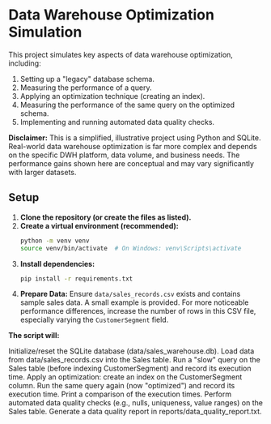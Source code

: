 # Data Warehouse Optimization Simulation

This project simulates key aspects of data warehouse optimization, including:
1.  Setting up a "legacy" database schema.
2.  Measuring the performance of a query.
3.  Applying an optimization technique (creating an index).
4.  Measuring the performance of the same query on the optimized schema.
5.  Implementing and running automated data quality checks.

**Disclaimer:** This is a simplified, illustrative project using Python and SQLite. Real-world data warehouse optimization is far more complex and depends on the specific DWH platform, data volume, and business needs. The performance gains shown here are conceptual and may vary significantly with larger datasets.

## Setup

1.  **Clone the repository (or create the files as listed).**
2.  **Create a virtual environment (recommended):**
    ```bash
    python -m venv venv
    source venv/bin/activate  # On Windows: venv\Scripts\activate
    ```
3.  **Install dependencies:**
    ```bash
    pip install -r requirements.txt
    ```
4.  **Prepare Data:**
    Ensure `data/sales_records.csv` exists and contains sample sales data. A small example is provided. For more noticeable performance differences, increase the number of rows in this CSV file, especially varying the `CustomerSegment` field.


**The script will:**

Initialize/reset the SQLite database (data/sales_warehouse.db).
Load data from data/sales_records.csv into the Sales table.
Run a "slow" query on the Sales table (before indexing CustomerSegment) and record its execution time.
Apply an optimization: create an index on the CustomerSegment column.
Run the same query again (now "optimized") and record its execution time.
Print a comparison of the execution times.
Perform automated data quality checks (e.g., nulls, uniqueness, value ranges) on the Sales table.
Generate a data quality report in reports/data_quality_report.txt.
